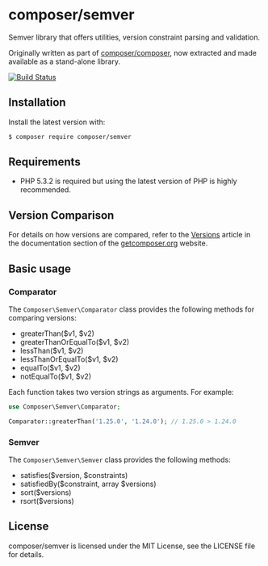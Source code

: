 composer/semver
===============

Semver library that offers utilities, version constraint parsing and validation.

Originally written as part of [composer/composer](https://github.com/composer/composer),
now extracted and made available as a stand-alone library.

[![Build Status](https://travis-ci.org/composer/semver.svg?branch=master)](https://travis-ci.org/composer/semver)


Installation
------------

Install the latest version with:

```bash
$ composer require composer/semver
```


Requirements
------------

* PHP 5.3.2 is required but using the latest version of PHP is highly recommended.


Version Comparison
------------------

For details on how versions are compared, refer to the [Versions](https://getcomposer.org/doc/articles/versions.md)
article in the documentation section of the [getcomposer.org](https://getcomposer.org) website.


Basic usage
-----------

### Comparator

The `Composer\Semver\Comparator` class provides the following methods for comparing versions:

* greaterThan($v1, $v2)
* greaterThanOrEqualTo($v1, $v2)
* lessThan($v1, $v2)
* lessThanOrEqualTo($v1, $v2)
* equalTo($v1, $v2)
* notEqualTo($v1, $v2)

Each function takes two version strings as arguments. For example:

```php
use Composer\Semver\Comparator;

Comparator::greaterThan('1.25.0', '1.24.0'); // 1.25.0 > 1.24.0
```

### Semver

The `Composer\Semver\Semver` class provides the following methods:

* satisfies($version, $constraints)
* satisfiedBy($constraint, array $versions)
* sort($versions)
* rsort($versions)


License
-------

composer/semver is licensed under the MIT License, see the LICENSE file for details.
